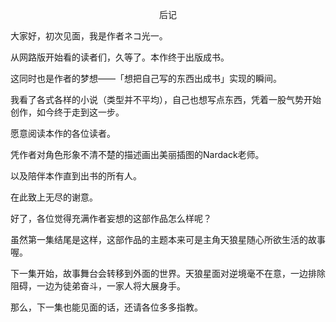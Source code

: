 <p align="center">后记</p>

大家好，初次见面，我是作者ネコ光一。

从网路版开始看的读者们，久等了。本作终于出版成书。

这同时也是作者的梦想——「想把自己写的东西出成书」实现的瞬间。

我看了各式各样的小说（类型并不平均），自己也想写点东西，凭着一股气势开始创作，如今终于走到这一步。

愿意阅读本作的各位读者。

凭作者对角色形象不清不楚的描述画出美丽插图的Nardack老师。

以及陪伴本作直到出书的所有人。

在此致上无尽的谢意。

好了，各位觉得充满作者妄想的这部作品怎么样呢？

虽然第一集结尾是这样，这部作品的主题本来可是主角天狼星随心所欲生活的故事喔。

下一集开始，故事舞台会转移到外面的世界。天狼星面对逆境毫不在意，一边排除阻碍，一边为徒弟奋斗，一家人将大展身手。

那么，下一集也能见面的话，还请各位多多指教。

